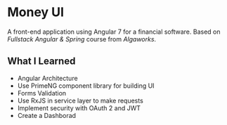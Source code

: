 # Money UI
A front-end application using Angular 7 for a financial software. Based on *Fullstack Angular & Spring* course from *Algaworks*.

## What I Learned
- Angular Architecture
- Use PrimeNG component library for building UI 
- Forms Validation
- Use RxJS in service layer to make requests
- Implement security with OAuth 2 and JWT
- Create a Dashborad
